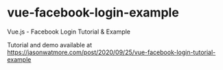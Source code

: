 # vue-facebook-login-example

Vue.js - Facebook Login Tutorial & Example

Tutorial and demo available at https://jasonwatmore.com/post/2020/09/25/vue-facebook-login-tutorial-example
